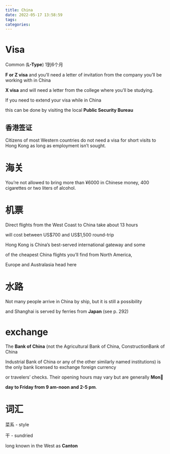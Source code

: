 ```yaml
---
title: China
date: 2022-05-17 13:58:59
tags:
categories:
---
```








#  Visa

Common (**L-Type**) 1到6个月

**F or Z visa** and you’ll need a letter of invitation from the company you’ll be working with in China

**X visa** and will need a letter from the college where you’ll be studying.



If you need to extend your visa while in China

this can be done by visiting the local **Public Security Bureau**



## 香港签证

Citizens of most Western countries do not need a visa for short visits to Hong Kong as long as employment isn’t sought.



# 海关

You’re not allowed to bring more than ¥6000 in Chinese money, 400 cigarettes or two liters of alcohol.



# 机票

Direct flights from the West Coast to China take about 13 hours

will cost between US\$700 and US\$1,500 round-trip



Hong Kong is China’s best-served international gateway and some

of the cheapest China flights you’ll find from North America,

Europe and Australasia head here

# 水路

Not many people arrive in China by ship, but it is still a possibility

and Shanghai is served by ferries from **Japan** (see p. 292)



# exchange

The **Bank of China** (not the Agricultural Bank of China, ConstructionBank of China

Industrial Bank of China or any of the other similarly named institutions) is the only bank licensed to exchange foreign currency

or travelers’ checks. Their opening hours may vary but are generally **Mon**

**day to Friday from 9 am-noon and 2-5 pm**.



# 词汇

菜系 - style

干 - sundried

long known in the West as **Canton**
